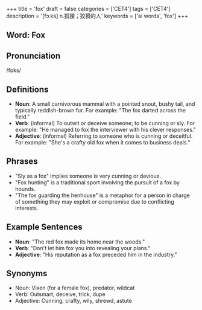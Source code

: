 +++
title = 'fox'
draft = false
categories = ['CET4']
tags = ['CET4']
description = '[fɔːks] n.狐狸；狡猾的人'
keywords = ['ai words', 'fox']
+++

## Word: Fox

## Pronunciation
/fɒks/

## Definitions
- **Noun**: A small carnivorous mammal with a pointed snout, bushy tail, and typically reddish-brown fur. For example: "The fox darted across the field."
- **Verb**: (informal) To outwit or deceive someone; to be cunning or sly. For example: "He managed to fox the interviewer with his clever responses."
- **Adjective**: (informal) Referring to someone who is cunning or deceitful. For example: "She's a crafty old fox when it comes to business deals."

## Phrases
- "Sly as a fox" implies someone is very cunning or devious.
- "Fox hunting" is a traditional sport involving the pursuit of a fox by hounds.
- "The fox guarding the henhouse" is a metaphor for a person in charge of something they may exploit or compromise due to conflicting interests.

## Example Sentences
- **Noun**: "The red fox made its home near the woods."
- **Verb**: "Don't let him fox you into revealing your plans."
- **Adjective**: "His reputation as a fox preceded him in the industry."

## Synonyms
- Noun: Vixen (for a female fox), predator, wildcat
- Verb: Outsmart, deceive, trick, dupe
- Adjective: Cunning, crafty, wily, shrewd, astute
